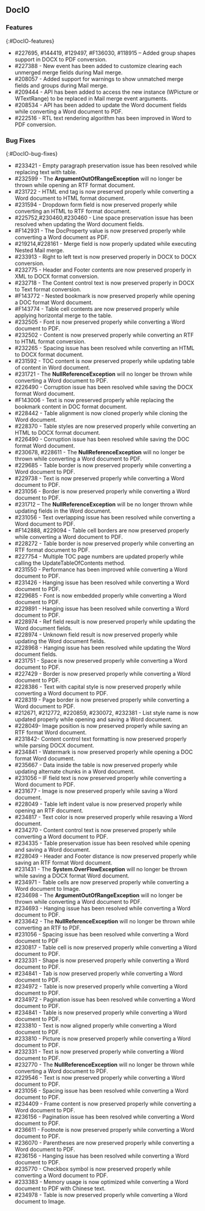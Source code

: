 ## DocIO

### Features
{:#DocIO-features}
* \#227695, \#144419, \#129497, \#F136030, \#118915 – Added group shapes support in DOCX to PDF conversion.
* \#227388 - New event has been added to customize clearing each unmerged merge fields during Mail merge.
* \#208057 - Added support for warnings to show unmatched merge fields and groups during Mail merge.
* \#209444 - API has been added to access the new instance (WPicture or WTextRange) to be replaced in Mail merge event arguments.
* \#208534 - API has been added to update the Word document fields while converting a Word document to PDF.
* \#222516 - RTL text rendering algorithm has been improved in Word to PDF conversion.

### Bug Fixes
{:#DocIO-bug-fixes}

* \#233421 - Empty paragraph preservation issue has been resolved while replacing text with table.
* \#232599 - The **ArgumentOutOfRangeException** will no longer be thrown while opening an RTF format document.
* \#231722 - HTML end tag is now preserved properly while converting a Word document to HTML format document.
* \#231594 - Dropdown form field is now preserved properly while converting an HTML to RTF format document.    
* \#225752,\#230460,\#230460 - Line space preservation issue has been resolved when updating the Word document fields.
* \#F142931 - The DocProperty value is now preserved properly while converting a Word document as PDF.    
* \#219214,\#228161 - Merge field is now properly updated while executing Nested Mail merge.
* \#233913 - Right to left text is now preserved properly in DOCX to DOCX conversion.
* \#232775 - Header and Footer contents are now preserved properly in XML to DOCX format conversion.
* \#232718 - The Content control text is now preserved properly in DOCX to Text format conversion.
* \#F143772 - Nested bookmark is now preserved properly while opening a DOC format Word document.
* \#F143774 - Table cell contents are now preserved properly while applying horizontal merge to the table.
* \#232505 - Font is now preserved properly while converting a Word document to PDF.
* \#232502 - Content is now preserved properly while converting an RTF to HTML format conversion.
* \#232265 - Spacing issue has been resolved while converting an HTML to DOCX format document.
* \#231592 - TOC content is now preserved properly while updating table of content in Word document.
* \#231721 - The **NullReferenceException** will no longer be thrown while converting a Word document to PDF.
* \#226490 - Corruption issue has been resolved while saving the DOCX format Word document.
* \#F143006 - Text is now preserved properly while replacing the bookmark content in DOC format document.
* \#228442 - Table alignment is now cloned properly while cloning the Word document.
* \#228370 - Table styles are now preserved properly while converting an HTML to DOCX format document.
* \#226490 - Corruption issue has been resolved while saving the DOC format Word document.
* \#230678, \#228611 - The **NullReferenceException** will no longer be thrown while converting a Word document to PDF.
* \#229685 - Table border is now preserved properly while converting a Word document to PDF.
* \#229738 - Text is now preserved properly while converting a Word document to PDF.
* \#231056 - Border is now preserved properly while converting a Word document to PDF.
* \#231712 – The **NullReferenceException** will be no longer thrown while updating fields in the Word document.
* \#231056 - Text overlapping issue has been resolved while converting a Word document to PDF.
* \#F142888, \#229094 - Table cell borders are now preserved properly while converting a Word document to PDF.
* \#228272 - Table border is now preserved properly while converting an RTF format document to PDF.
* \#227754 - Multiple TOC page numbers are updated properly while calling the UpdateTableOfContents method.
* \#231550 - Performance has been improved while converting a Word document to PDF.
* \#231426 - Hanging issue has been resolved while converting a Word document to PDF.
* \#229685 - Font is now embedded properly while converting a Word document to PDF.
* \#229891 - Hanging issue has been resolved while converting a Word document to PDF.
* \#228974 - Ref field result is now preserved properly while updating the Word document fields.
* \#228974 - Unknown field result is now preserved properly while updating the Word document fields.
* \#228968 - Hanging issue has been resolved while updating the Word document fields.
* \#231751 - Space is now preserved properly while converting a Word document to PDF.
* \#227429 - Border is now preserved properly while converting a Word document to PDF.
* \#228386 - Text with capital style is now preserved properly while converting a Word document to PDF.
* \#228319 - Page border is now preserved properly while converting a Word document to PDF.
* \#212671, \#212772, \#220859, \#230072, \#232381 - List style name is now updated properly while opening and saving a Word document.
* \#228049- Image position is now preserved properly while saving an RTF format Word document.
* \#231842- Content control text formatting is now preserved properly while parsing DOCX document.
* \#234841 - Watermark is now preserved properly while opening a DOC format Word document.
* \#235667 - Data inside the table is now preserved properly while updating alternate chunks in a Word document.	
* \#231056 – IF field text is now preserved properly while converting a Word document to PDF. 
* \#231677 - Image is now preserved properly while saving a Word document.
* \#228049 - Table left indent value is now preserved properly while opening an RTF document.	
* \#234817 - Text color is now preserved properly while resaving a Word document.
* \#234270 - Content control text is now preserved properly while converting a Word document to PDF.
* \#234335 - Table preservation issue has been resolved while opening and saving a Word document.
* \#228049 - Header and Footer distance is now preserved properly while saving an RTF format Word document.
* \#231431 - The **System.OverFlowException** will no longer be thrown while saving a DOCX format Word document.
* \#234971 - Table cells are now preserved properly while converting a Word document to Image.
* \#234698 - The **ArgumentOutOfRangeException** will no longer be thrown while converting a Word document to PDF.
* \#234693 - Hanging issue has been resolved while converting a Word document to PDF.
* \#233642 - The **NullReferenceException** will no longer be thrown while converting an RTF to PDF.
* \#231056 - Spacing issue has been resolved while converting a Word document to PDF
* \#230817 - Table cell is now preserved properly while converting a Word document to PDF.
* \#232331 - Shape is now preserved properly while converting a Word document to PDF.
* \#234841 - Tab is now preserved properly while converting a Word document to PDF.
* \#234972 - Table is now preserved properly while converting a Word document to PDF.
* \#234972 - Pagination issue has been resolved while converting a Word document to PDF.
* \#234841 - Table is now preserved properly while converting a Word document to PDF.
* \#233810 - Text is now aligned properly while converting a Word document to PDF.
* \#233810 - Picture is now preserved properly while converting a Word document to PDF.
* \#232331 - Text is now preserved properly while converting a Word document to PDF.
* \#232770 - The **NullReferenceException** will no longer be thrown while converting a Word document to PDF.
* \#229546 - Text is now preserved properly while converting a Word document to PDF.
* \#231056 - Spacing issue has been resolved while converting a Word document to PDF.
* \#234409 - Frame content is now preserved properly while converting a Word document to PDF.
* \#236156 - Pagination issue has been resolved while converting a Word document to PDF.
* \#236611 - Footnote is now preserved properly while converting a Word document to PDF.
* \#236070 - Parentheses are now preserved properly while converting a Word document to PDF.
* \#236156 - Hanging issue has been resolved while converting a Word document to PDF.
* \#235770 - Checkbox symbol is now preserved properly while converting a Word document to PDF.
* \#233383 - Memory usage is now optimized while converting a Word document to PDF with Chinese text.
* \#234978 - Table is now preserved properly while converting a Word document to Image.
